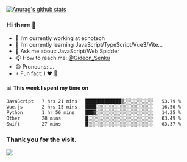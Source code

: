 [![Anurag's github stats](https://github-readme-stats.vercel.app/api?username=gideonsenku)](https://github.com/anuraghazra/github-readme-stats)
### Hi there 👋
- 🔭 I’m currently working at echotech
- 🌱 I’m currently learning JavaScript/TypeScript/Vue3/Vite...
- 💬 Ask me about: JavaScript/Web Spidder 
- 📫 How to reach me: [@Gideon_Senku](https://t.me/Gideon_Senku)
- 😄 Pronouns: ...
- ⚡ Fun fact: I ❤️ 🎵

📊 **This week I spent my time on**
<!--START_SECTION:waka-->

```txt
JavaScript   7 hrs 21 mins   █████████████▒░░░░░░░░░░░   53.79 %
Vue.js       2 hrs 15 mins   ████░░░░░░░░░░░░░░░░░░░░░   16.50 %
Python       1 hr 56 mins    ███▓░░░░░░░░░░░░░░░░░░░░░   14.25 %
Other        28 mins         █░░░░░░░░░░░░░░░░░░░░░░░░   03.49 %
Swift        27 mins         █░░░░░░░░░░░░░░░░░░░░░░░░   03.37 %
```

<!--END_SECTION:waka-->


### Thank you for the visit.
![](http://profile-counter.glitch.me/gideonsenku/count.svg)
<!--
**GideonSenku/GideonSenku** is a ✨ _special_ ✨ repository because its `README.md` (this file) appears on your GitHub profile.

Here are some ideas to get you started:

- 🔭 I’m currently working on ...
- 🌱 I’m currently learning ...
- 👯 I’m looking to collaborate on ...
- 🤔 I’m looking for help with ...
- 💬 Ask me about ...
- 📫 How to reach me: ...
- 😄 Pronouns: ...
- ⚡ Fun fact: ...
-->

